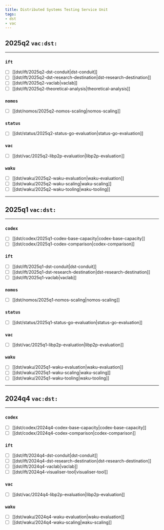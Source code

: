 ```yaml
---
title: Distributed Systems Testing Service Unit
tags:
- dst
- vac
---
```


## 2025q2 `vac:dst:`
---
### `ift`
* [ ] [[dst/ift/2025q2-dst-conduit|dst-conduit]]
* [ ] [[dst/ift/2025q2-dst-research-destination|dst-research-destination]]
* [ ] [[dst/ift/2025q2-vaclab|vaclab]]
* [ ] [[dst/ift/2025q2-theoretical-analysis|theoretical-analysis]]
<!--
* [ ] [[dst/ift/2025qx-scaling-think-tank|scaling-think-tank]]
-->

### `nomos`
* [ ] [[dst/nomos/2025q2-nomos-scaling|nomos-scaling]]

### `status`
* [ ] [[dst/status/2025q2-status-go-evaluation|status-go-evaluation]]

### `vac`
* [ ] [[dst/vac/2025q2-libp2p-evaluation|libp2p-evaluation]]

### `waku`
* [ ] [[dst/waku/2025q2-waku-evaluation|waku-evaluation]]
* [ ] [[dst/waku/2025q2-waku-scaling|waku-scaling]]
* [ ] [[dst/waku/2025q2-waku-tooling|waku-tooling]]

---
## 2025q1 `vac:dst:`
---
### `codex`
* [ ] [[dst/codex/2025q1-codex-base-capacity|codex-base-capacity]]
* [ ] [[dst/codex/2025q1-codex-comparison|codex-comparison]]

### `ift`
* [ ] [[dst/ift/2025q1-dst-conduit|dst-conduit]]
* [ ] [[dst/ift/2025q1-dst-research-destination|dst-research-destination]]
* [ ] [[dst/ift/2025q1-vaclab|vaclab]]

### `nomos`
* [ ] [[dst/nomos/2025q1-nomos-scaling|nomos-scaling]]

### `status`
* [ ] [[dst/status/2025q1-status-go-evaluation|status-go-evaluation]]

### `vac`
* [ ] [[dst/vac/2025q1-libp2p-evaluation|libp2p-evaluation]]

### `waku`
* [ ] [[dst/waku/2025q1-waku-evaluation|waku-evaluation]]
* [ ] [[dst/waku/2025q1-waku-scaling|waku-scaling]]
* [ ] [[dst/waku/2025q1-waku-tooling|waku-tooling]]

---
## 2024q4 `vac:dst:`
---
### `codex`
* [ ] [[dst/codex/2024q4-codex-base-capacity|codex-base-capacity]]
* [ ] [[dst/codex/2024q4-codex-comparison|codex-comparison]]

### `ift`
* [ ] [[dst/ift/2024q4-dst-conduit|dst-conduit]]
* [ ] [[dst/ift/2024q4-dst-research-destination|dst-research-destination]]
* [ ] [[dst/ift/2024q4-vaclab|vaclab]]
* [ ] [[dst/ift/2024q4-visualiser-tool|visualiser-tool]]

### `vac`
* [ ] [[dst/vac/2024q4-libp2p-evaluation|libp2p-evaluation]]

### `waku`
* [ ] [[dst/waku/2024q4-waku-evaluation|waku-evaluation]]
* [ ] [[dst/waku/2024q4-waku-scaling|waku-scaling]]